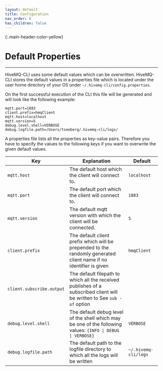 ```yaml
---
layout: default
title: Configuration
nav_order: 8
has_children: false
---
```


{:.main-header-color-yellow}
# Default Properties
***

HiveMQ-CLI uses some default values which can be overwritten.
HiveMQ-CLI stores the default values in a properties file which is located under the user home directory of your OS under `~/.hivemq-cli/config.properties`.

On the first successful execution of the CLI this file will be generated and will look like the following example:

```
mqtt.port=1883
client.prefix=hmqClient
mqtt.host=localhost
mqtt.version=5
debug.level.shell=VERBOSE
debug.logfile.path=/Users/tseeberg/.hivemq-cli/logs/
```

A properties file lists all the properties as key-value pairs.
Therefore you have to specify the values to the following keys if you want to overwrite the given default values.


|Key      | Explanation    | Default |
| ------- | -------------- | ------------------------- | 
| ``mqtt.host``   | The default host which the client will connect to.| ``localhost``
| ``mqtt.port``   | The default port which the client will connect to.| ``1883``
| ``mqtt.version``| The default mqtt version with which the client will be connected. | ``5``
| ``client.prefix`` | The default client prefix which will be prepended to the randomly generated client name if no identifier is given | ``hmqClient``
| ``client.subscribe.output``| The default filepath to which all the received publishes of a subscribed client will be written to See `sub -of` option |
| ``debug.level.shell``| The default debug level of the shell which may be one of the following values: ``{INFO \| DEBUG \| VERBOSE}`` | ``VERBOSE``
| ``debug.logfile.path`` | The default path to the logfile directory to which all the logs will be written | `~/.hivemq-cli/logs`

